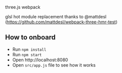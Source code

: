 three.js webpack

glsl hot module replacement thanks to @mattdesl (https://github.com/mattdesl/webpack-three-hmr-test)


## How to onboard

* Run `npm install`
* Run `npm start`
* Open http://localhost:8080
* Open `src/app.js` file to see how it works
